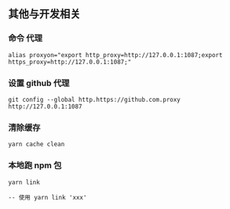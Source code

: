 ## 其他与开发相关

### 命令 代理
`
alias proxyon="export http_proxy=http://127.0.0.1:1087;export https_proxy=http://127.0.0.1:1087;"
`
### 设置 github 代理
`
git config --global http.https://github.com.proxy http://127.0.0.1:1087
`

### 清除缓存
```
yarn cache clean
```
### 本地跑 npm 包
```
yarn link

-- 使用 yarn link 'xxx'
```
